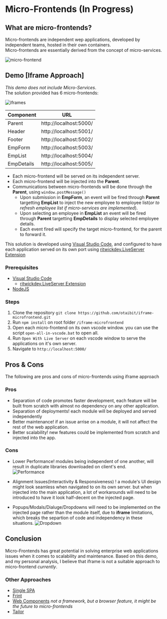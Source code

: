 # Micro-Frontends (In Progress)
## What are micro-frontends?
Micro-frontends are independent wep applications, developed by independent teams, hosted in their own containers.  
Micro-frontends are essentially derived from the concept of micro-services. 

![micro-frontend](https://i.imgur.com/fw24Edr.png)

## Demo [Iframe Approach]
*This demo does not include Micro-Services*.  
The solution provided has 6 micro-frontends:

![iframes](https://i.imgur.com/dhDpwaZ.png)

| Component | URL |
| ------ | ------ |
| Parent | http://localhost:5000/ |
| Header | http://localhost:5001/ |
| Footer | http://localhost:5002/ |
| EmpForm | http://localhost:5003/ |
| EmpList | http://localhost:5004/ |
| EmpDetails | http://localhost:5005/ |

- Each micro-frontend will be served on its independent server.  
- Each micro-frontend will be injected into the **Parent**.
- Communications between micro-frontends will be done through the **Parent**, using `window.postMessage()`
  - Upon submission in **EmpForm**, an event will be fired through **Parent** targetting **EmpList** to inject the new employee to employee list(*or to refresh employee list if micro-services are implemented*).
  - Upon selecting an employee in **EmpList** an event will be fired through **Parent** targetting **EmpDetails** to display selected employee details.
  - Each event fired will specify the target micro-frontend, for the parent to forward it.
  
This solution is developed using [Visual Studio Code](https://code.visualstudio.com/), and configured to have each application served on its own port using [ritwickdey.LiveServer Extension](https://marketplace.visualstudio.com/items?itemName=ritwickdey.LiveServer)

### Prerequisites
- [Visual Studio Code](https://code.visualstudio.com/)
  - [ritwickdey.LiveServer Extension](https://marketplace.visualstudio.com/items?itemName=ritwickdey.LiveServer)
- [NodeJS](https://nodejs.org/en/)


### Steps
1. Clone the repository `git clone https://github.com/otaibit/iframe-microfrontend.git`
2. Run `npm install` on root folder `/iframe-microfrontend`
3. Open each micro-frontend on its own vscode window. you can use the script `open-all-in-vscode.bat` to open all.
4. Run `Open With Live Server` on each vscode window to serve the applications on it's own server. 
5. Navigate to `http://localhost:5000/`

## Pros & Cons
The following are pros and cons of micro-frontends using iframe approach  
### Pros
- Separation of code promotes faster development, each feature will be built from scratch with almost no dependency on any other application.
- Separation of deployments! each module will be deployed and served independently 
- Better maintenance! if an issue arrise on a module, it will not affect the rest of the web application.
- Better scalability! new features could be implemented from scratch and injected into the app.

### Cons
- Lower Performance! modules being independent of one another, will result in duplicate libraries downloaded on client's end.  
![Performance](https://i.imgur.com/UWwKUZW.png)
  
- Alignment Issues(Interactivity & Responsiveness) ! a module's UI design might look seamless when navigated to on its own server. but when injected into the main application, a lot of workarounds will need to be introduced to have it look half-decent on the injected page. 

- Popups/Modals/Dialuge/Dropdowns will need to be implemented on the injected page rather than the module itself, due to **iframe** limitations, which breaks the separtion of code and independency in these situations.
![Dropdown](https://i.imgur.com/4Tzkvld.png)
  
## Conclusion
Micro-Frontends has great potential in solving enterprise web applications issues when it comes to scalability and maintenance. 
Based on this demo, and my personal analysis, I believe that iframe is not a suitable approach to micro-frontend *currently*.  
### Other Approaches
- [Single SPA](https://single-spa.js.org/)
- [Frint](https://frint.js.org/)
- [Web Components](https://www.webcomponents.org/introduction) *not a framework, but a browser feature, it might be the future to micro-frontends*
- [Tailor](https://github.com/zalando/tailor)
